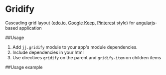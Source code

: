 # Gridify
Cascading grid layout ([edo.io](http://www.edo.io), [Google Keep](https://keep.google.com/), [Pinterest](https://www.pinterest.com/) style) for [angularjs](https://angularjs.org/)-based application

##Usage

1. Add `jj.gridify` module to your app's module dependencies.
2. Include dependencies in your html
3. Use directives `gridify` on the parent and `gridify-item` on children items

##Usage example



